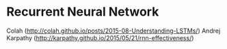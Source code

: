 # Recurrent Neural Network

Colah (http://colah.github.io/posts/2015-08-Understanding-LSTMs/)
Andrej Karpathy (http://karpathy.github.io/2015/05/21/rnn-effectiveness/)